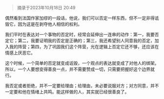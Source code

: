 > 摘录于2023年10月18日 20:49

偶然看到法国作家加缪的一段话，他说，我们可以否定一样东西，但不一定非得诋毁它，因为这是在剥夺他人相信的权利。

我们平时在表达对一个事物的否定时，经常会延伸出一连串的动作：第一，我要否定它；第二，我要证明我的否定是正确的；第三，我还希望别人同意我的否定，加入我的阵营；第四，为了巩固我们这个阵营，光在逻辑上否定它还不够，还应该在情感上厌恶它。

这个时候，一个简单的否定就变成诋毁，一个观点的表达就变成了对他人的绑架。所以，一个人要想变得善良一点，并不需要赞成一切，只需要把握好这个边界就行。

我否定或者拒绝，并不一定要给理由；给理由，未必要说服对方；对方同意，并不一定要和他在情绪上共鸣。能这样做的人，其实就已经很善良了。